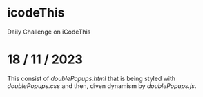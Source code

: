 # icodeThis
Daily Challenge on iCodeThis

# 18 / 11 / 2023
This consist of *doublePopups.html* that is being styled with *doublePopups.css* and then, diven dynamism by *doublePopups.js*.
